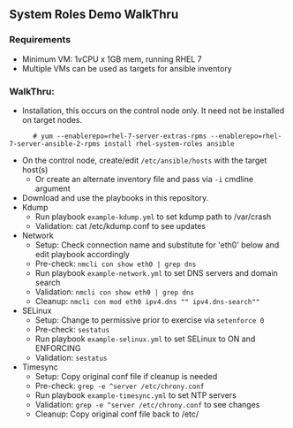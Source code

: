 ## System Roles Demo WalkThru

### Requirements
* Minimum VM: 1vCPU x 1GB mem, running RHEL 7
* Multiple VMs can be used as targets for ansible inventory

### WalkThru:
* Installation, this occurs on the control node only.  It need not be installed on target nodes.
```
      # yum --enablerepo=rhel-7-server-extras-rpms --enablerepo=rhel-7-server-ansible-2-rpms install rhel-system-roles ansible
```
* On the control node, create/edit ```/etc/ansible/hosts``` with the target host(s)
  * Or create an alternate inventory file and pass via ```-i``` cmdline argument
* Download and use the playbooks in this repository.
* Kdump
  * Run playbook ```example-kdump.yml``` to set kdump path to /var/crash
  * Validation: cat /etc/kdump.conf to see updates
* Network
  * Setup: Check connection name and substitute for 'eth0' below and edit playbook accordingly
  * Pre-check: ```nmcli con show eth0 | grep dns```
  * Run playbook ```example-network.yml``` to set DNS servers and domain search
  * Validation: ```nmcli con show eth0 | grep dns```
  * Cleanup: ```nmcli con mod eth0 ipv4.dns "" ipv4.dns-search""```
* SELinux
  * Setup: Change to permissive prior to exercise via ```setenforce 0```
  * Pre-check: ```sestatus```
  * Run playbook ```example-selinux.yml``` to set SELinux to ON and ENFORCING
  * Validation: ```sestatus```
* Timesync
  * Setup: Copy original conf file if cleanup is needed
  * Pre-check: ```grep -e ^server /etc/chrony.conf```
  * Run playbook ```example-timesync.yml``` to set NTP servers
  * Validation: ```grep -e ^server /etc/chrony.conf``` to see changes
  * Cleanup: Copy original conf file back to /etc/
